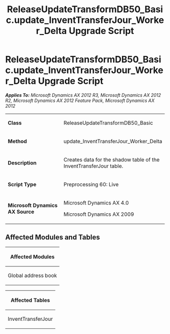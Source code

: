 ﻿---
title: ReleaseUpdateTransformDB50_Basic.update_InventTransferJour_Worker_Delta Upgrade Script
TOCTitle: ReleaseUpdateTransformDB50_Basic.update_InventTransferJour_Worker_Delta Upgrade Script
ms:assetid: 961fae0c-9621-2364-1950-f488a75aa3e3
ms:mtpsurl: https://msdn.microsoft.com/en-us/library/JJ686180(v=AX.60)
ms:contentKeyID: 49709884
ms.date: 05/18/2015
mtps_version: v=AX.60
---

# ReleaseUpdateTransformDB50\_Basic.update\_InventTransferJour\_Worker\_Delta Upgrade Script 


_**Applies To:** Microsoft Dynamics AX 2012 R3, Microsoft Dynamics AX 2012 R2, Microsoft Dynamics AX 2012 Feature Pack, Microsoft Dynamics AX 2012_

<table>
<colgroup>
<col style="width: 50%" />
<col style="width: 50%" />
</colgroup>
<tbody>
<tr class="odd">
<td><p><strong>Class</strong></p></td>
<td><p>ReleaseUpdateTransformDB50_Basic</p></td>
</tr>
<tr class="even">
<td><p><strong>Method</strong></p></td>
<td><p>update_InventTransferJour_Worker_Delta</p></td>
</tr>
<tr class="odd">
<td><p><strong>Description</strong></p></td>
<td><p>Creates data for the shadow table of the InventTransferJour table.</p></td>
</tr>
<tr class="even">
<td><p><strong>Script Type</strong></p></td>
<td><p>Preprocessing 60: Live</p></td>
</tr>
<tr class="odd">
<td><p><strong>Microsoft Dynamics AX Source</strong></p></td>
<td><p>Microsoft Dynamics AX 4.0</p>
<p>Microsoft Dynamics AX 2009</p></td>
</tr>
</tbody>
</table>


## Affected Modules and Tables

<table>
<colgroup>
<col style="width: 100%" />
</colgroup>
<thead>
<tr class="header">
<th><p>Affected Modules</p></th>
</tr>
</thead>
<tbody>
<tr class="odd">
<td><p>Global address book</p></td>
</tr>
</tbody>
</table>


<table>
<colgroup>
<col style="width: 100%" />
</colgroup>
<thead>
<tr class="header">
<th><p>Affected Tables</p></th>
</tr>
</thead>
<tbody>
<tr class="odd">
<td><p>InventTransferJour</p></td>
</tr>
</tbody>
</table>

  


